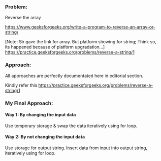 ### Problem: 
Reverse the array

https://www.geeksforgeeks.org/write-a-program-to-reverse-an-array-or-string/

[Note: Sir gave the link for array. But platform showing for string; Think so, its happened because of platform upgradation...]
https://practice.geeksforgeeks.org/problems/reverse-a-string/1


### Approach:

All approaches are perfectly documentated here in editorial section.

Kindly refer this  https://practice.geeksforgeeks.org/problems/reverse-a-string/1


### My Final Approach:

#### Way 1: By changing the input data
Use temporary storage & swap the data iteratively using for loop.

#### Way 2: By not changing the input data
Use storage for output string. Insert data from input into output string, iteratively using for loop.

